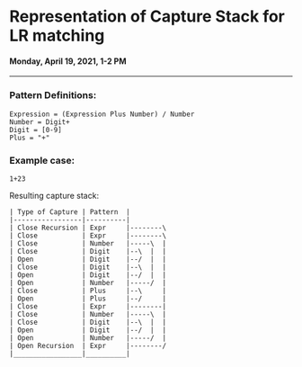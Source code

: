 # Representation of Capture Stack for LR matching

#### Monday, April 19, 2021, 1-2 PM

---

### Pattern Definitions:

    Expression = (Expression Plus Number) / Number
    Number = Digit+
    Digit = [0-9]
    Plus = "+"
    
### Example case:

	1+23
	
Resulting capture stack:

	| Type of Capture | Pattern  |
	|-----------------|----------|
	| Close Recursion | Expr     |--------\
	| Close           | Expr     |--------\
	| Close           | Number   |-----\  |
	| Close           | Digit    |--\  |  |
	| Open            | Digit    |--/  |  |
	| Close           | Digit    |--\  |  |
	| Open            | Digit    |--/  |  |
	| Open            | Number   |-----/  |
	| Close           | Plus     |--\     |
	| Open            | Plus     |--/     |
	| Close           | Expr     |--------|
	| Close           | Number   |-----\  |
	| Close           | Digit    |--\  |  |
	| Open            | Digit    |--/  |  |
	| Open            | Number   |-----/  |
	| Open Recursion  | Expr     |--------/
	|_________________|__________|
	